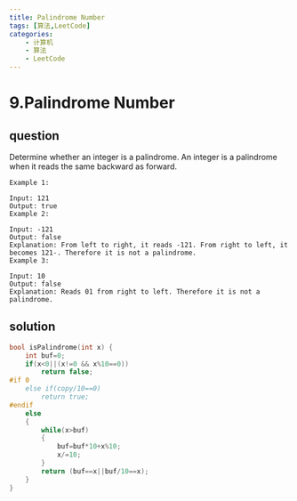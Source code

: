 ```yaml
---
title: Palindrome Number
tags: [算法,LeetCode]
categories: 
	- 计算机
    - 算法
    - LeetCode
---
```

# 9.Palindrome Number
## question
Determine whether an integer is a palindrome. An integer is a palindrome when it reads the same backward as forward.

```
Example 1:

Input: 121
Output: true
Example 2:

Input: -121
Output: false
Explanation: From left to right, it reads -121. From right to left, it becomes 121-. Therefore it is not a palindrome.
Example 3:

Input: 10
Output: false
Explanation: Reads 01 from right to left. Therefore it is not a palindrome.
```

## solution
```c
bool isPalindrome(int x) {
    int buf=0;
    if(x<0||(x!=0 && x%10==0))
        return false;
#if 0
    else if(copy/10==0)
        return true;
#endif
    else
    {
        while(x>buf)
        {
            buf=buf*10+x%10;
            x/=10;
        }
        return (buf==x||buf/10==x);
    }
}
```